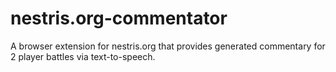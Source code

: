 # nestris.org-commentator
A browser extension for nestris.org that provides generated commentary for 2 player battles via text-to-speech.
